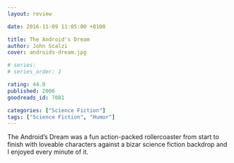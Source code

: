 ```yaml
---
layout: review

date: 2016-11-09 11:05:00 +0100

title: The Android's Dream
author: John Scalzi
cover: androids-dream.jpg

# series: 
# series_order: 1

rating: 44.0
published: 2006
goodreads_id: 7081

categories: ["Science Fiction"]
tags: ["Science Fiction", "Humor"]
---
```


The Android’s Dream was a fun action-packed rollercoaster from start to finish with loveable characters against a bizar science fiction backdrop and I enjoyed every minute of it.
